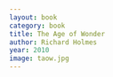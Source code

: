 ```yaml
---
layout: book
category: book
title: The Age of Wonder
author: Richard Holmes
year: 2010
image: taow.jpg
---
```

